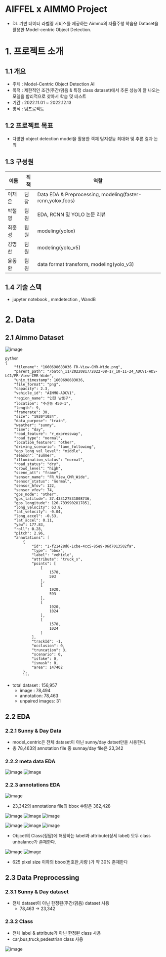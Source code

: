 # AIFFEL x AIMMO Project
- DL 기반 데이터 라벨링 서비스를 제공하는 Aimmo의 자율주행 학습용 Dataset을 활용한 Model-centric Object Detection.

# 1. 프로젝트 소개

## 1.1 개요
- 주제 : Model-Centric Object Detection AI
- 목적 : 제한적인 조건(주간/맑음 & 특정 class dataset)에서 추론 성능이 잘 나오는 모델을 합리적으로 찾아서 학습 및 테스트
- 기간 : 2022.11.01 ~ 2022.12.13
- 방식 : 팀프로젝트

## 1.2 프로젝트 목표
- 다양한 object detection model을 활용한 객체 탐지성능 최대화 및 추론 결과 논의

## 1.3 구성원
|이름|직책|역할|
|----|-----|-----|
|이재은|팀장|Data EDA & Preprocessing, modeling(faster-rcnn,yolox,fcos)|
|박철영|팀원|EDA, RCNN 및 YOLO 논문 리뷰|
|최훈성|팀원|modeling(yolox)|
|김명찬|팀원|modeling(yolo_v5)|
|윤동환|팀원|data format transform, modeling(yolo_v3)|

## 1.4 기술 스택
- jupyter notebook , mmdetection , WandB 

# 2. Data
## 2.1 Aimmo Dataset
![image](https://user-images.githubusercontent.com/91417254/206915913-96f3c3ee-5101-46b9-9c57-f850ede2f93c.png)
```
python
{
    "filename": "1660698683036_FR-View-CMR-Wide.png",
    "parent_path": "/batch_11/20220817/2022-08-17_10-11-24_ADCV1-ADS-LC1/FR-View-CMR-Wide",
    "unix_timestamp": 1660698683036,
    "file_format": "png",
    "capacity": 2.3,
    "vehicle_id": "AIMMO-ADCV1",
    "region_name": "인천 남동구",
    "location": "수산동 450-1",
    "length": 9,
    "framerate": 30,
    "size": "1920*1024",
    "data_purpose": "train",
    "weather": "sunny",
    "time": "day",
    "road_feature": "r_expressway",
    "road_type": "normal",
    "location_feature": "other",
    "driving_scenario": "lane_following",
    "ego_long_vel_level": "middle",
    "season": "summer",
    "illumination_status": "normal",
    "road_status": "dry",
    "crowd_level": "high",
    "scene_att": "frame",
    "sensor_name": "FR_View_CMR_Wide",
    "sensor_status": "normal",
    "sensor_hfov": 122,
    "sensor_vfov": 74,
    "gps_mode": "other",
    "gps_latitude": 37.433127531808736,
    "gps_longitude": 126.7339902817851,
    "long_velocity": 63.8,
    "lat_velocity": -0.04,
    "long_accel": -0.53,
    "lat_accel": 0.11,
    "yaw": 177.83,
    "roll": 0.28,
    "pitch": 2.96,
    "annotations": [
        {
            "id": "1-f21428d6-1cbe-4cc5-85e9-06d7013502fa",
            "type": "bbox",
            "label": "vehicle",
            "attribute": "truck_s",
            "points": [
                [
                    1578,
                    593
                ],
                [
                    1920,
                    593
                ],
                [
                    1920,
                    1024
                ],
                [
                    1578,
                    1024
                ]
            ],
            "trackId": -1,
            "occlusion": 0,
            "truncation": 3,
            "scenario": 0,
            "isfake": 0,
            "ismask": 0,
            "area": 147402
        },
        '''

```
- total dataset : 156,957
    - image : 78,494
    - annotation: 78,463
    - unpaired images: 31 

## 2.2 EDA
### 2.2.1 Sunny & Day Data 
- model_centric은 전체 dataset이 아닌 sunny/day datset만을 사용한다.
- 총 78,463의 annotation file 중 sunnay/day file은 23,342 

### 2.2.2 meta data EDA
![image](https://user-images.githubusercontent.com/91417254/206916500-2dc5bf04-42e3-41a6-bda2-91470cae8840.png)
![image](https://user-images.githubusercontent.com/91417254/206916507-90d67b37-f9b9-49f7-9549-80fa467f14af.png)

### 2.2.3 annotations EDA
![image](https://user-images.githubusercontent.com/91417254/206916630-6900541f-ed69-4e4e-aeab-ae1d85c58503.png)
- 23,342의 annotations file의 bbox 수량은 362,428

![image](https://user-images.githubusercontent.com/91417254/206916675-6ac4a141-e8d7-422d-8760-a3765fadc48e.png)
![image](https://user-images.githubusercontent.com/91417254/206916894-f8521fc5-ceb5-4aa3-9963-ab7b3049f7e0.png)
![image](https://user-images.githubusercontent.com/91417254/206916909-7882ccfd-f2d4-4dcb-a8be-d7f40195de17.png)

![image](https://user-images.githubusercontent.com/91417254/206916924-a543a434-73d6-425b-917f-87afeb7cef39.png)
![image](https://user-images.githubusercontent.com/91417254/206916932-2f900822-1a4a-421a-987f-e552e7a83fd1.png)
![image](https://user-images.githubusercontent.com/91417254/206916940-60336338-b625-40d8-b355-dfc3f8a9bcbc.png)

- Objcet의 Class(정답)에 해당하는 label과 attribute(상세 label) 모두 class unbalance가 존재한다.

![image](https://user-images.githubusercontent.com/91417254/206917009-37766f88-e8e7-4b21-a66c-e8977295146d.png)
![image](https://user-images.githubusercontent.com/91417254/206917066-8f1753ea-9c57-48d2-aee2-6916e0b9efba.png)
- 625 pixel size 이하의 bbox(번호판,차량 )가 약 30% 존재한다


## 2.3 Data Preprocessing
### 2.3.1 Sunny & Day dataset
- 전체 dataset이 아닌 한정된(주간/맑음) dataset 사용
    - 78,463 -> 23,342 
### 2.3.2 Class
- 전체 label & attribute가 아닌 한정된 class 사용
- car,bus,truck,pedestrian class 사용

![image](https://user-images.githubusercontent.com/91417254/206923640-64b8c168-978a-4f7b-a850-d736891a2bb8.png)


